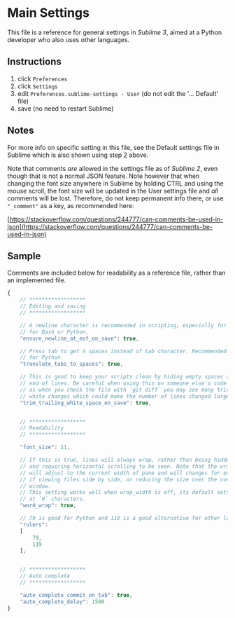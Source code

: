 # Main Settings

This file is a reference for general settings in _Sublime 3_, aimed at
a Python developer who also uses other languages.


## Instructions

1. click `Preferences`
2. click `Settings`
3. edit `Preferences.sublime-settings - User` (do not edit the '... Default' file)
4. save (no need to restart Sublime)


## Notes

For more info on specific setting in this file, see the Default settings file in Sublime which is also shown using step 2 above.

Note that comments _are_ allowed in the settings file as of _Sublime 2_, even though that is not a normal JSON feature. Note however that when changing the font size anywhere in Sublime by holding CTRL and using the mouse scroll, the font size will be updated in the User settings file and _all_ comments will be lost. Therefore, do not keep permanent info there, or use `"_comment"` as a key, as recommended here:

[https://stackoverflow.com/questions/244777/can-comments-be-used-in-json](https://stackoverflow.com/questions/244777/can-comments-be-used-in-json)


## Sample

Comments are included below for readability as a reference file, rather than an implemented file.

```javascript
{
    // ******************
    // Editing and saving
    // ******************

    // A newline character is recommended in scripting, especially for
    // for Bash or Python.
    "ensure_newline_at_eof_on_save": true,

    // Press tab to get 4 spaces instead of tab character. Recommended
    // for Python.
    "translate_tabs_to_spaces": true,

    // This is good to keep your scripts clean by hiding empty spaces at the
    // end of lines. Be careful when using this on someone else's code though,
    // as when you check the file with `git diff` you may see many trivial
    // white changes which could make the number of lines changed large.
    "trim_trailing_white_space_on_save": true,


    // ******************
    // Readability
    // ******************

    "font_size": 11,

    // If this is true, lines will always wrap, rather than being hidden
    // and requiring horizontal scrolling to be seen. Note that the wrapping
    // will adjust to the current width of pane and will changes for example
    // if viewing files side by side, or reducing the size over the overall
    // window.
    // This setting works well when wrap_width is off, its default setting
    // at `0` characters.
    "word_wrap": true,

    // 79 is good for Python and 119 is a good alternative for other languages.
    "rulers":
    [
        79,
        119
    ],


    // ******************
    // Auto complete
    // ******************

    "auto_complete_commit_on_tab": true,
    "auto_complete_delay": 1500
}
```

